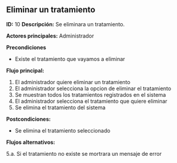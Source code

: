 ## Eliminar un tratamiento
**ID:** 10 **Descripción:** Se eliminara un tratamiento.

**Actores principales:** Administrador

**Precondiciones**
  * Existe el tratamiento que vayamos a eliminar

**Flujo principal:**
  1. El administrador quiere eliminar un tratamiento
  2. El administrador selecciona la opcion de eliminar el tratamiento
  3. Se muestran todos los tratamientos registrados en el sistema
  4. El administrador selecciona el tratamiento que quiere eliminar
  5. Se elimina el tratamiento del sistema

**Postcondiciones:**
  * Se elimina el tratamiento seleccionado

**Flujos alternativos:** 

5.a. Si el tratamiento no existe se mortrara un mensaje de error
